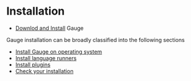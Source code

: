 # Installation


* [Downlod and Install](http://getgauge.io/get-started) Gauge

Gauge installation can be broadly classified into the following sections
* [Install Gauge on operating system](operating_system/README.md)
* [Install language runners](install_language_runners.md)
* [Install plugins](install_plugins.md)
* [Check your installation](check_installation.md)
